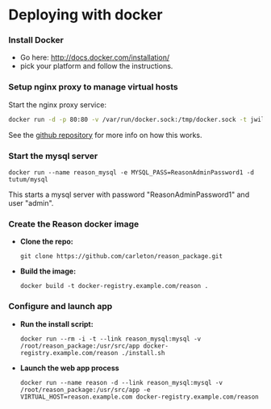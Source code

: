 # Deploying with docker

### Install Docker

 * Go here: http://docs.docker.com/installation/
 * pick your platform and follow the instructions.

### Setup nginx proxy to manage virtual hosts

Start the nginx proxy service:

~~~ sh
docker run -d -p 80:80 -v /var/run/docker.sock:/tmp/docker.sock -t jwilder/nginx-proxy
~~~

See the [github repository](https://github.com/jwilder/nginx-proxy) for more
info on how this works.

### Start the mysql server

~~~
docker run --name reason_mysql -e MYSQL_PASS=ReasonAdminPassword1 -d tutum/mysql
~~~

This starts a mysql server with password "ReasonAdminPassword1" and user "admin".

### Create the Reason docker image

* __Clone the repo:__

  ~~~
  git clone https://github.com/carleton/reason_package.git
  ~~~

* __Build the image:__

  ~~~
  docker build -t docker-registry.example.com/reason .
  ~~~

### Configure and launch app

* __Run the install script:__

  ~~~
  docker run --rm -i -t --link reason_mysql:mysql -v /root/reason_package:/usr/src/app docker-registry.example.com/reason ./install.sh
  ~~~

* __Launch the web app process__

  ~~~
  docker run --name reason -d --link reason_mysql:mysql -v /root/reason_package:/usr/src/app -e VIRTUAL_HOST=reason.example.com docker-registry.example.com/reason
  ~~~

